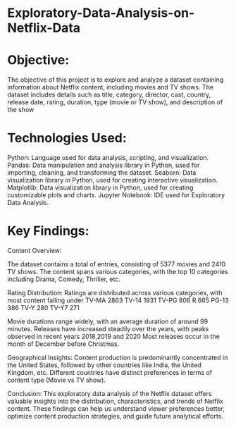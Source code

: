 # Exploratory-Data-Analysis-on-Netflix-Data
# Objective:
The objective of this project is to explore and analyze a dataset containing information about Netflix content, including movies and TV shows. The dataset includes details such as title, category, director, cast, country, release date, rating, duration, type (movie or TV show), and description of the show

# Technologies Used:

Python: Language used for data analysis, scripting, and visualization.
Pandas: Data manipulation and analysis library in Python, used for importing, cleaning, and transforming the dataset.
Seaborn: Data visualization library in Python, used for creating interactive visualization.
Matplotlib: Data visualization library in Python, used for creating customizable plots and charts.
Jupyter Notebook: IDE used for Exploratory Data Analysis.

# Key Findings:

Content Overview:

The dataset contains a total of  entries, consisting of 5377 movies and 2410 TV shows.
The content spans various categories, with the top 10 categories including Drama, Comedy, Thriller, etc.

Rating Distribution: Ratings are distributed across various categories, with most content falling under 
TV-MA    2863
TV-14    1931
TV-PG     806
R         665
PG-13     386
TV-Y      280
TV-Y7     271

Movie durations range widely, with an average duration of around 99 minutes.
Releases have increased steadily over the years, with peaks observed in recent years 2018,2019 and 2020
Most releases occur in the month of December before Christmas.

Geographical Insights:
Content production is predominantly concentrated in the United States, followed by other countries like India, the United Kingdom, etc.
Different countries have distinct preferences in terms of content type (Movie vs TV show).

Conclusion:
This exploratory data analysis of the Netflix dataset offers valuable insights into the distribution, characteristics, and trends of Netflix content. These findings can help us understand viewer preferences better, optimize content production strategies, and guide future analytical efforts.






